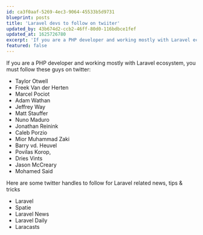 ```yaml
---
id: ca3f0aaf-5269-4ec3-9064-45533b5d9731
blueprint: posts
title: 'Laravel devs to follow on twiiter'
updated_by: 43b674d2-ccb2-46ff-80d0-116bdbce1fef
updated_at: 1625726780
excerpt: 'If you are a PHP developer and working mostly with Laravel ecosystem, you must follow these guys on twitter: Taylor Otwell, Freek Van der Herten, Marcel Pociot...'
featured: false
---
```

If you are a PHP developer and working mostly with Laravel ecosystem, you must follow these guys on twitter:

- Taylor Otwell
- Freek Van der Herten
- Marcel Pociot
- Adam Wathan
- Jeffrey Way
- Matt Stauffer
- Nuno Maduro
- Jonathan Reinink
- Caleb Porzio
- Mior Muhammad Zaki
- Barry vd. Heuvel
- Povilas Korop,
- Dries Vints
- Jason McCreary
- Mohamed Said

Here are some twitter handles to follow for Laravel related news, tips & tricks

- Laravel
- Spatie
- Laravel News
- Laravel Daily
- Laracasts